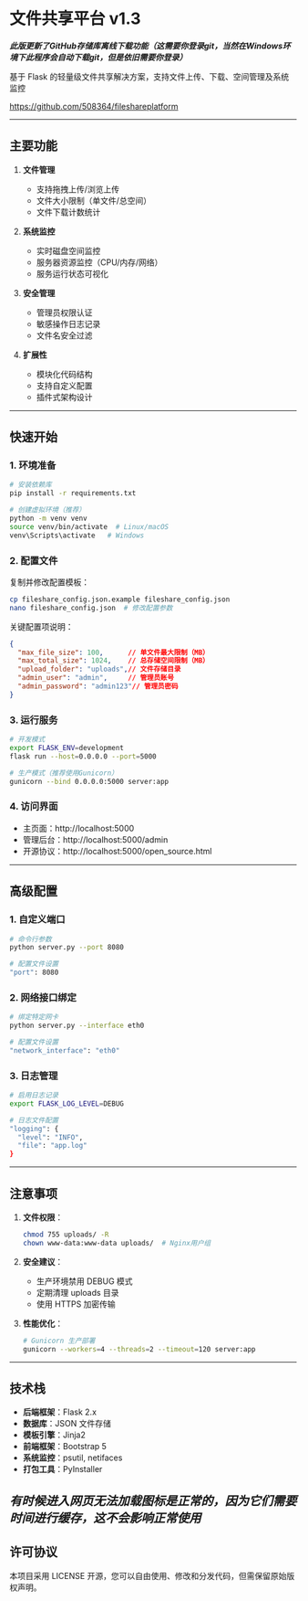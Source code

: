 
# 文件共享平台 v1.3

***此版更新了GitHub存储库离线下载功能（这需要你登录git，当然在Windows环境下此程序会自动下载git，但是依旧需要你登录）***

基于 Flask 的轻量级文件共享解决方案，支持文件上传、下载、空间管理及系统监控

https://github.com/508364/fileshareplatform

---

## 主要功能

1. **文件管理**
   - 支持拖拽上传/浏览上传
   - 文件大小限制（单文件/总空间）
   - 文件下载计数统计

2. **系统监控**
   - 实时磁盘空间监控
   - 服务器资源监控（CPU/内存/网络）
   - 服务运行状态可视化

3. **安全管理**
   - 管理员权限认证
   - 敏感操作日志记录
   - 文件名安全过滤

4. **扩展性**
   - 模块化代码结构
   - 支持自定义配置
   - 插件式架构设计

---

## 快速开始

### 1. 环境准备

```bash
# 安装依赖库
pip install -r requirements.txt

# 创建虚拟环境（推荐）
python -m venv venv
source venv/bin/activate  # Linux/macOS
venv\Scripts\activate   # Windows
```

### 2. 配置文件

复制并修改配置模板：

```bash
cp fileshare_config.json.example fileshare_config.json
nano fileshare_config.json  # 修改配置参数
```

关键配置项说明：

```json
{
  "max_file_size": 100,      // 单文件最大限制（MB）
  "max_total_size": 1024,    // 总存储空间限制（MB）
  "upload_folder": "uploads",// 文件存储目录
  "admin_user": "admin",     // 管理员账号
  "admin_password": "admin123"// 管理员密码
}
```

### 3. 运行服务

```bash
# 开发模式
export FLASK_ENV=development
flask run --host=0.0.0.0 --port=5000

# 生产模式（推荐使用Gunicorn）
gunicorn --bind 0.0.0.0:5000 server:app
```

### 4. 访问界面

- 主页面：http://localhost:5000
- 管理后台：http://localhost:5000/admin
- 开源协议：http://localhost:5000/open_source.html

---

## 高级配置

### 1. 自定义端口

```bash
# 命令行参数
python server.py --port 8080

# 配置文件设置
"port": 8080
```

### 2. 网络接口绑定

```bash
# 绑定特定网卡
python server.py --interface eth0

# 配置文件设置
"network_interface": "eth0"
```

### 3. 日志管理

```bash
# 启用日志记录
export FLASK_LOG_LEVEL=DEBUG

# 日志文件配置
"logging": {
  "level": "INFO",
  "file": "app.log"
}
```

---

## 注意事项

1. **文件权限**：
   ```bash
   chmod 755 uploads/ -R
   chown www-data:www-data uploads/  # Nginx用户组
   ```

2. **安全建议**：
   - 生产环境禁用 DEBUG 模式
   - 定期清理 uploads 目录
   - 使用 HTTPS 加密传输

3. **性能优化**：
   ```bash
   # Gunicorn 生产部署
   gunicorn --workers=4 --threads=2 --timeout=120 server:app
   ```

---

## 技术栈

- **后端框架**：Flask 2.x
- **数据库**：JSON 文件存储
- **模板引擎**：Jinja2
- **前端框架**：Bootstrap 5
- **系统监控**：psutil, netifaces
- **打包工具**：PyInstaller

***有时候进入网页无法加载图标是正常的，因为它们需要时间进行缓存，这不会影响正常使用***
---

## 许可协议

本项目采用 LICENSE 开源，您可以自由使用、修改和分发代码，但需保留原始版权声明。
